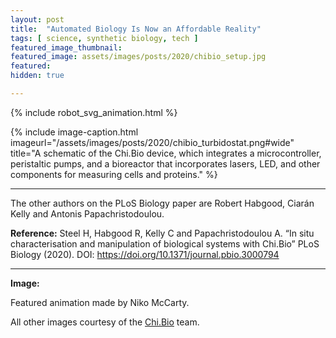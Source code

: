 ```yaml
---
layout: post
title:  "Automated Biology Is Now an Affordable Reality"
tags: [ science, synthetic biology, tech ]
featured_image_thumbnail:
featured_image: assets/images/posts/2020/chibio_setup.jpg
featured:
hidden: true

---
```


{% include robot_svg_animation.html %}


{% include image-caption.html imageurl="/assets/images/posts/2020/chibio_turbidostat.png#wide" title="A schematic of the Chi.Bio device, which integrates a microcontroller, peristaltic pumps, and a bioreactor that incorporates lasers, LED, and other components for measuring cells and proteins." %}

***
The other authors on the PLoS Biology paper are Robert Habgood, Ciarán Kelly and Antonis Papachristodoulou.

**Reference:** Steel H, Habgood R, Kelly C and Papachristodoulou A. “In situ characterisation and manipulation of biological systems with Chi.Bio” PLoS Biology (2020). DOI: https://doi.org/10.1371/journal.pbio.3000794

***

**Image:**

Featured animation made by Niko McCarty.

All other images courtesy of the [Chi.Bio](https://chi.bio/) team.

